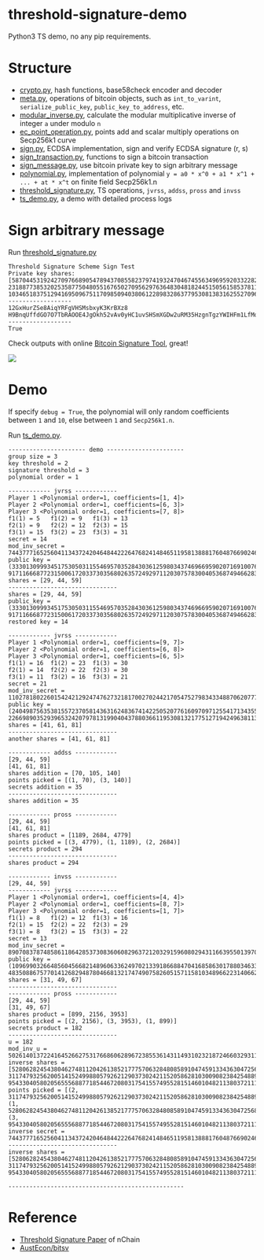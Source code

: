 # threshold-signature-demo

Python3 TS demo, no any pip requirements.

# Structure

- [crypto.py](/crypto.py), hash functions, base58check encoder and decoder
- [meta.py](/meta.py), operations of bitcoin objects, such as `int_to_varint`, `serialize_public_key`, `public_key_to_address`, etc.
- [modular_inverse.py](/modular_inverse.py), calculate the modular multiplicative inverse of integer `a` under modulo `n`
- [ec_point_operation.py](/ec_point_operation.py), points add and scalar multiply operations on Secp256k1 curve
- [sign.py](/sign.py), ECDSA implementation, sign and verify ECDSA signature (r, s)
- [sign_transaction.py](/sign_transaction.py), functions to sign a bitcoin transaction
- [sign_message.py](/sign_message.py), use bitcoin private key to sign arbitrary message
- [polynomial.py](/polynomial.py), implementation of polynomial `y = a0 * x^0 + a1 * x^1 + ... + at * x^t` on finite field Secp256k1.n
- [threshold_signature.py](/threshold_signature.py), TS operations, `jvrss`, `addss`, `pross` and `invss`
- [ts_demo.py](/ts_demo.py), a demo with detailed process logs

# Sign arbitrary message

Run [threshold_signature.py](/threshold_signature.py)

```
Threshold Signature Scheme Sign Test
Private key shares:
[58704453192427097668905478943708558237974193247046745563496959203322823742893, 23188773853202535877504805516765027095629763648304818244515056158537811924307, 103465183751294169509675117098509403806122898328637795308138316255270961600058]
------------------
12GxHurZSe8AiqYRFgVHSMsbxyK3KrBXz8 H9BnqUffdGO7O7TbRAOOE4JgOkh52vAv0yHC1uvSHSmXGDw2uRM35HzgnTgzYWIHFm1LfMo3Qw3QNPs/BzE6i8s=
------------------
True
```

Check outputs with online [Bitcoin Signature Tool](https://reinproject.org/bitcoin-signature-tool/), great!

![](https://aaron67-public.oss-cn-beijing.aliyuncs.com/20201019230006.png)

# Demo

If specify `debug = True`, the polynomial will only random coefficients between `1` and `10`, else between `1` and `Secp256k1.n`.

Run [ts_demo.py](/ts_demo.py).

```
---------------------- demo ----------------------
group size = 3
key threshold = 2
signature threshold = 3
polynomial order = 1

------------ jvrss ------------
Player 1 <Polynomial order=1, coefficients=[1, 4]>
Player 2 <Polynomial order=1, coefficients=[6, 3]>
Player 3 <Polynomial order=1, coefficients=[7, 8]>
f1(1) = 5	f1(2) = 9	f1(3) = 13	
f2(1) = 9	f2(2) = 12	f2(3) = 15	
f3(1) = 15	f3(2) = 23	f3(3) = 31	
secret = 14
mod_inv_secret = 74437771652560411343724204648442226476824148465119581388817604876690246674931
public key = (33301309993451753050311554695703528430361259803437469669590207169100761277412, 91711666877231500617203373035680263572492971120307578300405368749466283229019)
shares = [29, 44, 59]
-------------------------------
shares = [29, 44, 59]
public_key = (33301309993451753050311554695703528430361259803437469669590207169100761277412, 91711666877231500617203373035680263572492971120307578300405368749466283229019)
restored key = 14

------------ jvrss ------------
Player 1 <Polynomial order=1, coefficients=[9, 7]>
Player 2 <Polynomial order=1, coefficients=[6, 8]>
Player 3 <Polynomial order=1, coefficients=[6, 5]>
f1(1) = 16	f1(2) = 23	f1(3) = 30	
f2(1) = 14	f2(2) = 22	f2(3) = 30	
f3(1) = 11	f3(2) = 16	f3(3) = 21	
secret = 21
mod_inv_secret = 11027818022601542421292474762732181700270244217054752798343348870620777285175
public key = (24049875635381557237058143631624836741422505207761609709712554171343558302165, 22669890352939653242079781319904043788036611953081321775127194249638113810828)
shares = [41, 61, 81]
-------------------------------
another shares = [41, 61, 81] 

------------ addss ------------
[29, 44, 59]
[41, 61, 81]
shares addition = [70, 105, 140]
points picked = [(1, 70), (3, 140)]
secrets addition = 35
-------------------------------
shares addition = 35 

------------ pross ------------
[29, 44, 59]
[41, 61, 81]
shares product = [1189, 2684, 4779]
points picked = [(3, 4779), (1, 1189), (2, 2684)]
secrets product = 294
-------------------------------
shares product = 294 

------------ invss ------------
[29, 44, 59]
------------ jvrss ------------
Player 1 <Polynomial order=1, coefficients=[4, 4]>
Player 2 <Polynomial order=1, coefficients=[8, 7]>
Player 3 <Polynomial order=1, coefficients=[1, 7]>
f1(1) = 8	f1(2) = 12	f1(3) = 16	
f2(1) = 15	f2(2) = 22	f2(3) = 29	
f3(1) = 8	f3(2) = 15	f3(3) = 22	
secret = 13
mod_inv_secret = 8907083787485861186428537308360608296372120329159608029431166395501397038026
public key = (109699032664856045668214896063362497021339186688470416858630178803463338613416, 4835088675770141268294878046681321747490758260515711581034896622314066275713)
shares = [31, 49, 67]
-------------------------------
------------ pross ------------
[29, 44, 59]
[31, 49, 67]
shares product = [899, 2156, 3953]
points picked = [(2, 2156), (3, 3953), (1, 899)]
secrets product = 182
-------------------------------
u = 182
mod_inv_u = 50261401372241645266275317668606289672385536143114931023218724660329311857432
inverse shares = [52806282454380462748112042613852177757063284808589104745913343630472568154011, 31174793256200514152499880579262129037302421152058628103009082384254889633091, 9543304058020565556887718544672080317541557495528151460104821138037211112171]
points picked = [(2, 31174793256200514152499880579262129037302421152058628103009082384254889633091), (1, 52806282454380462748112042613852177757063284808589104745913343630472568154011), (3, 9543304058020565556887718544672080317541557495528151460104821138037211112171)]
inverse secret = 74437771652560411343724204648442226476824148465119581388817604876690246674931
-------------------------------
inverse shares = [52806282454380462748112042613852177757063284808589104745913343630472568154011, 31174793256200514152499880579262129037302421152058628103009082384254889633091, 9543304058020565556887718544672080317541557495528151460104821138037211112171] 

--------------------------------------------------
```

# Reference

- [Threshold Signature Paper](https://nakasendoproject.org/Threshold-Signatures-whitepaper-nchain.pdf) of nChain
- [AustEcon/bitsv](https://github.com/AustEcon/bitsv)
